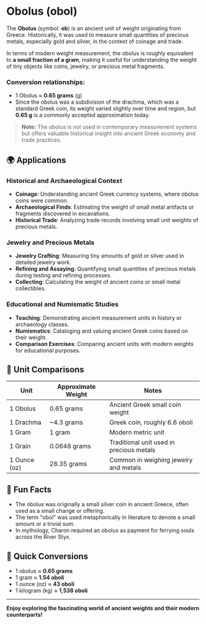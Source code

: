 # Obolus (obol)

The **Obolus** (symbol: **ob**) is an ancient unit of weight originating from Greece. Historically, it was used to measure small quantities of precious metals, especially gold and silver, in the context of coinage and trade. 

In terms of modern weight measurement, the obolus is roughly equivalent to **a small fraction of a gram**, making it useful for understanding the weight of tiny objects like coins, jewelry, or precious metal fragments. 

### Conversion relationships:
- 1 Obolus ≈ **0.65 grams** (g)
- Since the obolus was a subdivision of the drachma, which was a standard Greek coin, its weight varied slightly over time and region, but **0.65 g** is a commonly accepted approximation today.

> **Note:** The obolus is not used in contemporary measurement systems but offers valuable historical insight into ancient Greek economy and trade practices.

## 🌍 Applications

### Historical and Archaeological Context
- **Coinage**: Understanding ancient Greek currency systems, where obolus coins were common.
- **Archaeological Finds**: Estimating the weight of small metal artifacts or fragments discovered in excavations.
- **Historical Trade**: Analyzing trade records involving small unit weights of precious metals.

### Jewelry and Precious Metals
- **Jewelry Crafting**: Measuring tiny amounts of gold or silver used in detailed jewelry work.
- **Refining and Assaying**: Quantifying small quantities of precious metals during testing and refining processes.
- **Collecting**: Calculating the weight of ancient coins or small metal collectibles.

### Educational and Numismatic Studies
- **Teaching**: Demonstrating ancient measurement units in history or archaeology classes.
- **Numismatics**: Cataloging and valuing ancient Greek coins based on their weight.
- **Comparison Exercises**: Comparing ancient units with modern weights for educational purposes.

## 📏 Unit Comparisons

| Unit           | Approximate Weight | Notes                                     |
|----------------|----------------------|-------------------------------------------|
| 1 Obolus      | 0.65 grams           | Ancient Greek small coin weight          |
| 1 Drachma     | ~4.3 grams           | Greek coin, roughly 6.6 oboli            |
| 1 Gram       | 1 gram               | Modern metric unit                       |
| 1 Grain      | 0.0648 grams         | Traditional unit used in precious metals |
| 1 Ounce (oz) | 28.35 grams          | Common in weighing jewelry and metals  |

## 🌟 Fun Facts
- The obolus was originally a small silver coin in ancient Greece, often used as a small change or offering.
- The term "obol" was used metaphorically in literature to denote a small amount or a trivial sum.
- In mythology, Charon required an obolus as payment for ferrying souls across the River Styx.

## 🔄 Quick Conversions
- 1 obolus ≈ **0.65 grams**
- 1 gram ≈ **1.54 oboli**
- 1 ounce (oz) ≈ **43 oboli**
- 1 kilogram (kg) ≈ **1,538 oboli**

---

**Enjoy exploring the fascinating world of ancient weights and their modern counterparts!**